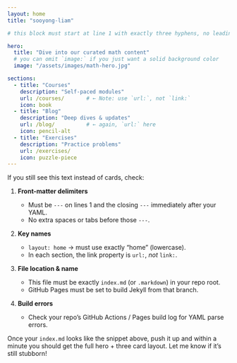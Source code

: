 ```yaml
---
layout: home
title: "sooyong-liam"

# this block must start at line 1 with exactly three hyphens, no leading spaces!

hero:
  title: "Dive into our curated math content"
  # you can omit `image:` if you just want a solid background color
  image: "/assets/images/math-hero.jpg"

sections:
  - title: "Courses"
    description: "Self-paced modules"
    url: /courses/       # ← Note: use `url:`, not `link:`
    icon: book
  - title: "Blog"
    description: "Deep dives & updates"
    url: /blog/          # ← again, `url:` here
    icon: pencil-alt
  - title: "Exercises"
    description: "Practice problems"
    url: /exercises/
    icon: puzzle-piece
---
```


If you still see this text instead of cards, check:

1. **Front-matter delimiters**  
   - Must be `---` on lines 1 and the closing `---` immediately after your YAML.  
   - No extra spaces or tabs before those `---`.

2. **Key names**  
   - `layout: home` → must use exactly “home” (lowercase).  
   - In each section, the link property is `url:`, *not* `link:`.

3. **File location & name**  
   - This file must be exactly `index.md` (or `.markdown`) in your repo root.  
   - GitHub Pages must be set to build Jekyll from that branch.

4. **Build errors**  
   - Check your repo’s GitHub Actions / Pages build log for YAML parse errors.

Once your `index.md` looks like the snippet above, push it up and within a minute you should get the full hero + three card layout. Let me know if it’s still stubborn!
